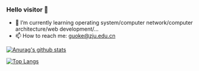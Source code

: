 ### Hello visitor 👋

<!--
**loveofguoke/loveofguoke** is a ✨ _special_ ✨ repository because its `README.md` (this file) appears on your GitHub profile.

Here are some ideas to get you started:

- 🔭 I’m currently working on ...
- 🌱 I’m currently learning ...
- 👯 I’m looking to collaborate on ...
- 🤔 I’m looking for help with ...
- 💬 Ask me about ...
- 📫 How to reach me: ...
- 😄 Pronouns: ...
- ⚡ Fun fact: ...
-->

- 🌱 I’m currently learning operating system/computer network/computer architecture/web development/...
- 📫 How to reach me: guoke@zju.edu.cn

[![Anurag's github stats](https://github-readme-stats.vercel.app/api?username=loveofguoke)](https://github.com/anuraghazra/github-readme-stats)

[![Top Langs](https://github-readme-stats.vercel.app/api/top-langs/?username=loveofguoke&layout=compact)](https://github.com/anuraghazra/github-readme-stats)
